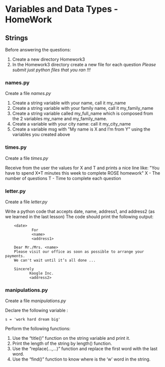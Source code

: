 # Variables and Data Types - HomeWork 
 
## Strings

Before answering the questions:
1. Create a new directory Homework3
2. In the Homework3 directory create a new file for each question 
*Please submit just python files that you ran !!!*

### names.py

Create a file *names.py*

1. Create a string variable with your name, call it my_name
2. Create a string variable with your family name, call it my_family_name
3. Create a string variable called my_full_name which is composed from the 2 variables my_name and my_family_name.
4. Create a variable with your city name: call it my_city_name
5. Create a variable msg with "My name is X and I’m from Y" using the variables you created above


### times.py

Create a file *times.py*

Receive from the user the values for X and T and prints a nice line like:
"You have to spend X*T minutes this week to complete ROSE homework"
X - The number of questions 
T - Time to complete each question 

### letter.py

Create a file *letter.py*

Write a python code that accepts date, name,  address1, and address2 (as we learned in the last lesson)
The code should print the following output:

        <date>                 
                For
                <name>
                <address1>
 
        Dear Mr./Mrs. <name>
        Please visit our office as soon as possible to arrange your payments.
        We can't wait until it’s all done ...
 
        Sincerely
               Koogle Inc.
               <address2>
               
### manipulations.py

Create a file *manipulations.py*

Declare the following variable :  
    
    s = 'work hard dream big'
Perform the following functions:
1. Use the “title()” function on the string variable and print it.
2. Print the length of the string by length() function.
3. Use the “replace(...,...)” function and replace the first word with the last word.
4. Use the “find()” function to know where is the ‘w’ word in the string.
